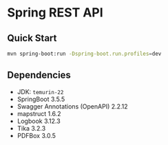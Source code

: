 # Spring REST API

## Quick Start

```sh
mvn spring-boot:run -Dspring-boot.run.profiles=dev
```

## Dependencies
- JDK: `temurin-22`
- SpringBoot 3.5.5
- Swagger Annotations (OpenAPI) 2.2.12
- mapstruct 1.6.2
- Logbook 3.12.3
- Tika 3.2.3
- PDFBox 3.0.5

